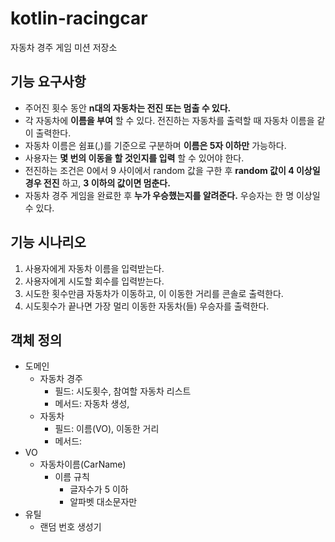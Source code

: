 # kotlin-racingcar
자동차 경주 게임 미션 저장소

## 기능 요구사항
- 주어진 횟수 동안 **n대의 자동차는 전진 또는 멈출 수 있다.**
- 각 자동차에 **이름을 부여** 할 수 있다. 전진하는 자동차를 출력할 때 자동차 이름을 같이 출력한다.
- 자동차 이름은 쉼표(,)를 기준으로 구분하며 **이름은 5자 이하만** 가능하다.
- 사용자는 **몇 번의 이동을 할 것인지를 입력** 할 수 있어야 한다.
- 전진하는 조건은 0에서 9 사이에서 random 값을 구한 후 **random 값이 4 이상일 경우 전진** 하고, **3 이하의 값이면 멈춘다.**
- 자동차 경주 게임을 완료한 후 **누가 우승했는지를 알려준다.** 우승자는 한 명 이상일 수 있다.


## 기능 시나리오
1. 사용자에게 자동차 이름을 입력받는다.
2. 사용자에게 시도할 회수를 입력받는다.
3. 시도한 횟수만큼 자동차가 이동하고, 이 이동한 거리를 콘솔로 출력한다.
4. 시도횟수가 끝나면 가장 멀리 이동한 자동차(들) 우승자를 출력한다.

## 객체 정의
- 도메인
  - 자동차 경주
    - 필드: 시도횟수, 참여할 자동차 리스트
    - 메서드: 자동차 생성, 
  - 자동차
    - 필드: 이름(VO), 이동한 거리
    - 메서드: 
- VO
  - 자동차이름(CarName)
    - 이름 규칙
      - 글자수가 5 이하
      - 알파벳 대소문자만
- 유틸
  - 랜덤 번호 생성기


